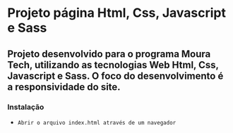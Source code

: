 # Projeto página Html, Css, Javascript e Sass
 ## Projeto desenvolvido para o programa Moura Tech, utilizando as tecnologias Web Html, Css, Javascript e Sass. O foco do desenvolvimento é a responsividade do site. 
 ### Instalação
 - `Abrir o arquivo index.html através de um navegador`
